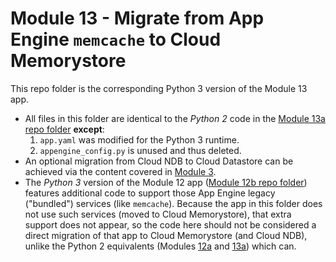 # Module 13 - Migrate from App Engine `memcache` to Cloud Memorystore

This repo folder is the corresponding Python 3 version of the Module 13 app.

- All files in this folder are identical to the _Python 2_ code in the [Module 13a repo folder](/mod13a-memorystore) **except**:
    1. `app.yaml` was modified for the Python 3 runtime.
    1. `appengine_config.py` is unused and thus deleted.
- An optional migration from Cloud NDB to Cloud Datastore can be achieved via the content covered in [Module 3](http://g.co/codelabs/pae-migrate-datastore).
- The _Python 3_ version of the Module 12 app ([Module 12b repo folder](/mod12b-memcache)) features additional code to support those App Engine legacy ("bundled") services (like `memcache`). Because the app in this folder does not use such services (moved to Cloud Memorystore), that extra support does not appear, so the code here should not be considered a direct migration of that app to Cloud Memorystore (and Cloud NDB), unlike the Python 2 equivalents (Modules [12a](/mod12-memcache) and [13a](/mod13a-memorystore)) which can.
